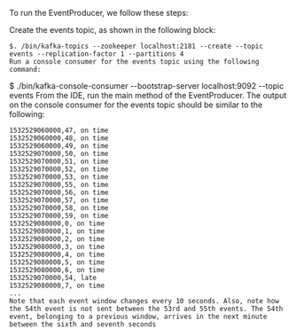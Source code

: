 To run the EventProducer, we follow these steps:

Create the events topic, as shown in the following block:
```
$. /bin/kafka-topics --zookeeper localhost:2181 --create --topic 
events --replication-factor 1 --partitions 4
Run a console consumer for the events topic using the following command:
```
$ ./bin/kafka-console-consumer --bootstrap-server localhost:9092 
--topic events
From the IDE, run the main method of the EventProducer.
The output on the console consumer for the events topic should be similar to the following:
```
1532529060000,47, on time
1532529060000,48, on time
1532529060000,49, on time
1532529070000,50, on time
1532529070000,51, on time
1532529070000,52, on time
1532529070000,53, on time
1532529070000,55, on time
1532529070000,56, on time
1532529070000,57, on time
1532529070000,58, on time 
1532529070000,59, on time
1532529080000,0, on time
1532529080000,1, on time
1532529080000,2, on time
1532529080000,3, on time
1532529080000,4, on time
1532529080000,5, on time
1532529080000,6, on time
1532529070000,54, late
1532529080000,7, on time
...
Note that each event window changes every 10 seconds. Also, note how the 54th event is not sent between the 53rd and 55th events. The 54th event, belonging to a previous window, arrives in the next minute between the sixth and seventh seconds